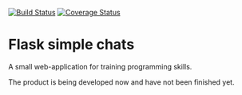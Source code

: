 [![Build Status](https://travis-ci.com/Dima2504/flask-simple-chats.svg?branch=master)](https://travis-ci.com/Dima2504/flask-simple-chats)
[![Coverage Status](https://coveralls.io/repos/github/Dima2504/flask-simple-chats/badge.svg?branch=master)](https://coveralls.io/github/Dima2504/flask-simple-chats?branch=master)
# Flask simple chats
A small web-application for training programming skills.

The product is being developed now and have not been finished yet.

